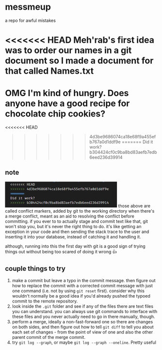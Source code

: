 # messmeup
a repo for awful mistakes

<<<<<<< HEAD
Meh'rab's first idea was to order our names in a git document so I made a document for that called Names.txt
=======
# OMG I'm kind of hungry. Does anyone have a good recipe for chocolate chip cookies?
<<<<<<< HEAD
>>>>>>> 4d3be9686074ca18e68f9a455efb767a0d1ddf9e
=======
Did it work?
>>>>>>> b304424cf0c9ba8bd83aefb7edb6eed236d39914

## note
![](markers.jpg)
those above are called conflict markers, added by git to the working directory when there's a merge conflict, meant as an aid to resolving the conflict before committing. if you ever to to actually stage and commit text like that, git won't stop you, but it's never the right thing to do. it's like getting an exception in your code and then sending the stack trace to the user and inserting it into your database, instead of catching it and handling it.

although, running into this the first day with git is a good sign of trying things out without being too scared of doing it wrong 👍

## couple things to try
1. make a commit but leave a typo in the commit message. then figure out how to replace the commit with a corrected commit message with just one command (i.e. not by using `git reset` first). consider why this wouldn't normally be a good idea if you'd already pushed the typoed commit to the remote repository.
2. look inside the `.git` folder and see if any of the files there are text files you can understand. you can always use git commands to interface with these files and you never actually need to go in there manually, though.
3. perform a merge, ideally a non-fast-forward one so there are changes on both sides, and then figure out how to tell `git diff` to tell you about each set of changes - from the point of view of one and also the other parent commit of the merge commit.
4. try `git log --graph`, or maybe `git log --graph --oneline`. Pretty useful

